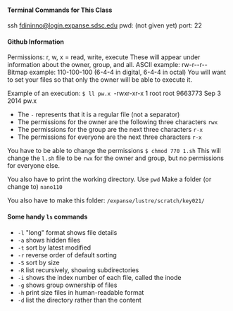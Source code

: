 #### Terminal Commands for This Class
ssh fdininno@login.expanse.sdsc.edu
pwd: (not given yet)
port: 22

#### Github Information
Permissions: r, w, x = read, write, execute
These will appear under information about the owner, group, and all.
ASCII example: rw-r--r--
Bitmap example: 110-100-100 (6-4-4 in digital, 6-4-4 in octal)
You will want to set your files so that only the owner will be able to execute it.

Example of an execution: 
`$ ll pw.x
`-rwxr-xr-x 1 root root 9663773 Sep 3 2014 pw.x

- The `-` represents that it is a regular file (not a separator)
- The permissions for the owner are the following three characters `rwx`
- The permissions for the group are the next three characters `r-x`
- The permissions for everyone are the next three characters `r-x`

You have to be able to change the permissions
`$ chmod 770 1.sh`
This will change the `l.sh` file to be `rwx` for the owner and group, but no permissions for everyone else.

You also have to print the working directory. Use `pwd`
Make a folder (or change to) `nano110`

You also have to make this folder: `/expanse/lustre/scratch/key021/`

#### Some handy `ls` commands
- `-l` "long" format shows file details
- `-a` shows hidden files
- `-t` sort by latest modified
- `-r` reverse order of default sorting
- `-S` sort by size
- `-R` list recursively, showing subdirectories
- `-i` shows the index number of each file, called the inode
- `-g` shows group ownership of files
- `-h` print size files in human-readable format
- `-d` list the directory rather than the content

